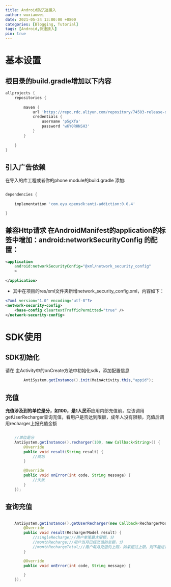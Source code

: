 ```yaml
---
title: Android防沉迷接入
author: wuxiaowei
date: 2021-05-24 13:00:00 +0800
categories: [Blogging, Tutorial]
tags: [Android,快速接入]
pin: true
---
```


# 基本设置

## 根目录的build.gradle增加以下内容

```groovy
allprojects {
    repositories {
         
        maven {
            url 'https://repo.rdc.aliyun.com/repository/74503-release-qNEqtU/'
            credentials {
                username 'p5gXfa'
                password 'wKY0RHNSH3'
            }
        }
        
    }
}
```

## 引入广告依赖

在导入的库工程或者你的phone module的build.gradle 添加:

```groovy

dependencies {
    
    implementation 'com.eyu.opensdk:anti-addiction:0.0.4'

}
```

##  兼容Http请求 在AndroidManifest的application的标签中增加：android:networkSecurityConfig 的配置：

```xml
<application
    android:networkSecurityConfig="@xml/network_security_config"
    >
    
</application>
```
+ 其中在项目的res/xml文件夹新增network_security_config.xml，内容如下：

```xml
<?xml version="1.0" encoding="utf-8"?>
<network-security-config>
    <base-config cleartextTrafficPermitted="true" />
</network-security-config>
```


# SDK使用

## SDK初始化

请在 主Activity中的onCreate方法中初始化sdk，添加配置信息

```java
        AntiSystem.getInstance().init(MainActivity.this,"appid");

```

## 充值

**充值涉及到的单位是分，如100，是1人民币**应用内部充值前，应该调用getUserRecharger查询充值，看用户是否达到限额，成年人没有限额，充值后调用recharger上报充值金额

```java

    //单位是分
    AntiSystem.getInstance().recharger(100, new Callback<String>() {
        @Override
        public void result(String result) {
            //成功
        }

        @Override
        public void onError(int code, String message) {
            //失败
        }
    });

```

## 查询充值

```java

    AntiSystem.getInstance().getUserRecharger(new Callback<RechargerModel>() {
        @Override
        public void result(RechargerModel result) {
            //singleRecharge;//用户单笔最大限额，分
            //monthRecharge;//用户当月已经充值的总额，分
            //monthRechargeTotal;//用户每月充值的上限，如果超过上限，则不能进行充值，分
        }

        @Override
        public void onError(int code, String message) {

        }
    });

  
```